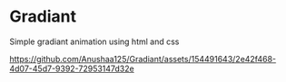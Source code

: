 # Gradiant
Simple gradiant animation using html and css

https://github.com/Anushaa125/Gradiant/assets/154491643/2e42f468-4d07-45d7-9392-72953147d32e

